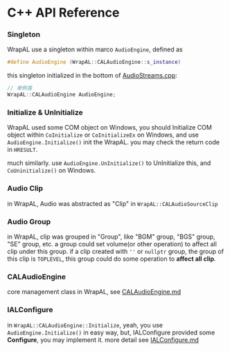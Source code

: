 # C++ API Reference

### Singleton
WrapAL use a singleton within marco `AudioEngine`, defined as
```cpp
#define AudioEngine (WrapAL::CALAudioEngine::s_instance)
```
this singleton initialized in the bottom of [AudioStreams.cpp](../src/AudioStreams.cpp):
```cpp
// 单例类
WrapAL::CALAudioEngine AudioEngine;
```

### Initialize & UnInitialize
WrapAL used some COM object on Windows, you should Initialize COM object within `CoInitialize` or `CoInitializeEx` on Windows, and use `AudioEngine.Initialize()` init the WrapAL. you may check the return code in `HRESULT`.

much similarly. use `AudioEngine.UnInitialize()` to UnInitialize this, and `CoUninitialize()` on Windows.

### Audio Clip
in WrapAL, Audio was abstracted as "Clip" in `WrapAL::CALAudioSourceClip`

### Audio Group
in WrapAL, clip was grouped in "Group", like "BGM" group, "BGS" group, "SE" group, etc.
a group could set volume(or other operation) to affect all clip under this group.
if a clip created with `''` or `nullptr` group, the group of this clip is `TOPLEVEL`, this group could do some operation to **affect all clip**.

### CALAudioEngine
core management class in WrapAL, see [CALAudioEngine.md](./CALAudioEngine.md)

### IALConfigure
in `WrapAL::CALAudioEngine::Initialize`, yeah, you use `AudioEngine.Initialize()` in easy way, but, IALConfigure provided some **Configure**, you may implement it. more detail see [IALConfigure.md](./CALAudioEngine.md)
